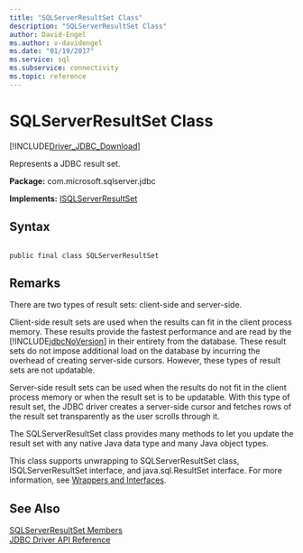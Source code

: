 ```yaml
---
title: "SQLServerResultSet Class"
description: "SQLServerResultSet Class"
author: David-Engel
ms.author: v-davidengel
ms.date: "01/19/2017"
ms.service: sql
ms.subservice: connectivity
ms.topic: reference
---
```

# SQLServerResultSet Class
[!INCLUDE[Driver_JDBC_Download](../../../includes/driver_jdbc_download.md)]

  Represents a JDBC result set.  
  
 **Package:** com.microsoft.sqlserver.jdbc  
  
 **Implements:** [ISQLServerResultSet](../../../connect/jdbc/reference/isqlserverresultset-interface.md)  
  
## Syntax  
  
```  
  
public final class SQLServerResultSet  
```  
  
## Remarks  
 There are two types of result sets: client-side and server-side.  
  
 Client-side result sets are used when the results can fit in the client process memory. These results provide the fastest performance and are read by the [!INCLUDE[jdbcNoVersion](../../../includes/jdbcnoversion_md.md)] in their entirety from the database. These result sets do not impose additional load on the database by incurring the overhead of creating server-side cursors. However, these types of result sets are not updatable.  
  
 Server-side result sets can be used when the results do not fit in the client process memory or when the result set is to be updatable. With this type of result set, the JDBC driver creates a server-side cursor and fetches rows of the result set transparently as the user scrolls through it.  
  
 The SQLServerResultSet class provides many methods to let you update the result set with any native Java data type and many Java object types.  
  
 This class supports unwrapping to SQLServerResultSet class, ISQLServerResultSet interface, and java.sql.ResultSet interface. For more information, see [Wrappers and Interfaces](../../../connect/jdbc/wrappers-and-interfaces.md).  
  
## See Also  
 [SQLServerResultSet Members](../../../connect/jdbc/reference/sqlserverresultset-members.md)   
 [JDBC Driver API Reference](../../../connect/jdbc/reference/jdbc-driver-api-reference.md)  
  
  
